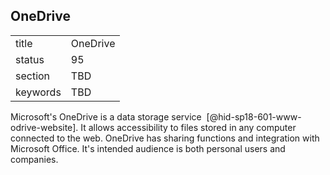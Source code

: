 ## OneDrive


|          |          |
| -------- | -------- |
| title    | OneDrive |
| status   | 95       |
| section  | TBD      |
| keywords | TBD      |



Microsoft's OneDrive is a data storage service
 [@hid-sp18-601-www-odrive-website]. It allows accessibility to files
stored in any computer connected to the web. OneDrive has sharing
functions and integration with Microsoft Office. It's intended audience
is both personal users and companies.
